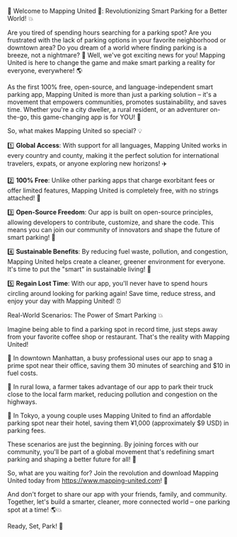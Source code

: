 🌟 Welcome to Mapping United 🌟: Revolutionizing Smart Parking for a Better World! 💥

Are you tired of spending hours searching for a parking spot? Are you frustrated with the lack of parking options in your favorite neighborhood or downtown area? Do you dream of a world where finding parking is a breeze, not a nightmare? 🤔 Well, we've got exciting news for you! Mapping United is here to change the game and make smart parking a reality for everyone, everywhere! 🌎

As the first 100% free, open-source, and language-independent smart parking app, Mapping United is more than just a parking solution – it's a movement that empowers communities, promotes sustainability, and saves time. Whether you're a city dweller, a rural resident, or an adventurer on-the-go, this game-changing app is for YOU! 🎉

So, what makes Mapping United so special? 💡

1️⃣ **Global Access**: With support for all languages, Mapping United works in every country and county, making it the perfect solution for international travelers, expats, or anyone exploring new horizons! ✈️

2️⃣ **100% Free**: Unlike other parking apps that charge exorbitant fees or offer limited features, Mapping United is completely free, with no strings attached! 🎁

3️⃣ **Open-Source Freedom**: Our app is built on open-source principles, allowing developers to contribute, customize, and share the code. This means you can join our community of innovators and shape the future of smart parking! 🤖

4️⃣ **Sustainable Benefits**: By reducing fuel waste, pollution, and congestion, Mapping United helps create a cleaner, greener environment for everyone. It's time to put the "smart" in sustainable living! 🌿

5️⃣ **Regain Lost Time**: With our app, you'll never have to spend hours circling around looking for parking again! Save time, reduce stress, and enjoy your day with Mapping United! ⏰

Real-World Scenarios: The Power of Smart Parking 💥

Imagine being able to find a parking spot in record time, just steps away from your favorite coffee shop or restaurant. That's the reality with Mapping United!

📍 In downtown Manhattan, a busy professional uses our app to snag a prime spot near their office, saving them 30 minutes of searching and $10 in fuel costs.

📍 In rural Iowa, a farmer takes advantage of our app to park their truck close to the local farm market, reducing pollution and congestion on the highways.

📍 In Tokyo, a young couple uses Mapping United to find an affordable parking spot near their hotel, saving them ¥1,000 (approximately $9 USD) in parking fees.

These scenarios are just the beginning. By joining forces with our community, you'll be part of a global movement that's redefining smart parking and shaping a better future for all! 🌟

So, what are you waiting for? Join the revolution and download Mapping United today from https://www.mapping-united.com! 📲

And don't forget to share our app with your friends, family, and community. Together, let's build a smarter, cleaner, more connected world – one parking spot at a time! 🌎💥

Ready, Set, Park! 🚀